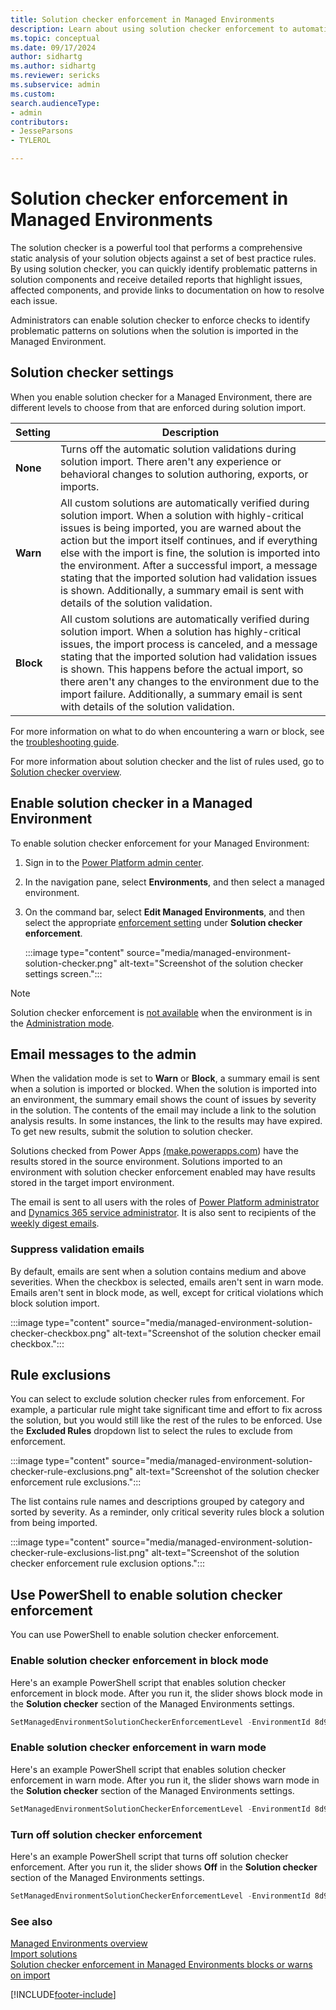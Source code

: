 ```yaml
---
title: Solution checker enforcement in Managed Environments
description: Learn about using solution checker enforcement to automatically prevent security and reliability validations during solution import.
ms.topic: conceptual
ms.date: 09/17/2024
author: sidhartg
ms.author: sidhartg
ms.reviewer: sericks
ms.subservice: admin
ms.custom: 
search.audienceType:
- admin
contributors:
- JesseParsons
- TYLEROL 

---
```


# Solution checker enforcement in Managed Environments

The solution checker is a powerful tool that performs a comprehensive static analysis of your solution objects against a set of best practice rules. By using solution checker, you can quickly identify problematic patterns in solution components and receive detailed reports that highlight issues, affected components, and provide links to documentation on how to resolve each issue.

Administrators can enable solution checker to enforce checks to identify problematic patterns on solutions when the solution is imported in the Managed Environment.

## Solution checker settings

When you enable solution checker for a Managed Environment, there are different levels to choose from that are enforced during solution import.

| Setting | Description |
| --- | --- |
| **None** |  Turns off the automatic solution validations during solution import. There aren't any experience or behavioral changes to solution authoring, exports, or imports. |
| **Warn** |  All custom solutions are automatically verified during solution import. When a solution with highly-critical issues is being imported, you are warned about the action but the import itself continues, and if everything else with the import is fine, the solution is imported into the environment. After a successful import, a message stating that the imported solution had validation issues is shown. Additionally, a summary email is sent with details of the solution validation. |
| **Block** | All custom solutions are automatically verified during solution import. When a solution has highly-critical issues, the import process is canceled, and a message stating that the imported solution had validation issues is shown. This happens before the actual import, so there aren't any changes to the environment due to the import failure. Additionally, a summary email is sent with details of the solution validation.|

For more information on what to do when encountering a warn or block, see the [troubleshooting guide](/troubleshoot/power-platform/power-apps/manage-apps-and-solutions/solution-checker-enforcement-import-issues).

For more information about solution checker and the list of rules used, go to [Solution checker overview](/power-apps/maker/data-platform/use-powerapps-checker).

## Enable solution checker in a Managed Environment

To enable solution checker enforcement for your Managed Environment:

1. Sign in to the [Power Platform admin center](https://aka.ms/ppac).
1. In the navigation pane, select **Environments**, and then select a managed environment.
1. On the command bar, select **Edit Managed Environments**, and then select the appropriate [enforcement setting](#solution-checker-settings) under **Solution checker enforcement**.

    :::image type="content" source="media/managed-environment-solution-checker.png" alt-text="Screenshot of the solution checker settings screen.":::

> [!NOTE]
> Solution checker enforcement is [not available](/power-apps/maker/data-platform/common-issues-resolutions-solution-checker#solution-checker-cant-access-environments-in-administration-mode) when the environment is in the [Administration mode](admin-mode.md).

## Email messages to the admin

When the validation mode is set to **Warn** or **Block**, a summary email is sent when a solution is imported or blocked. When the solution is imported into an environment, the summary email shows the count of issues by severity in the solution. The contents of the email may include a link to the solution analysis results. In some instances, the link to the results may have expired. To get new results, submit the solution to solution checker.

Solutions checked from Power Apps [(make.powerapps.com](https://make.powerapps.com)) have the results stored in the source environment. Solutions imported to an environment with solution checker enforcement enabled may have results stored in the target import environment.

The email is sent to all users with the roles of [Power Platform administrator](use-service-admin-role-manage-tenant.md#power-platform-administrator) and [Dynamics 365 service administrator](use-service-admin-role-manage-tenant.md#dynamics-365-administrator). It is also sent to recipients of the [weekly digest emails](managed-environment-usage-insights.md#who-can-receive-the-weekly-digest).

### Suppress validation emails

By default, emails are sent when a solution contains medium and above severities. When the checkbox is selected, emails aren't sent in warn mode. Emails aren't sent in block mode, as well, except for critical violations which block solution import.

:::image type="content" source="media/managed-environment-solution-checker-checkbox.png" alt-text="Screenshot of the solution checker email checkbox.":::

## Rule exclusions

You can select to exclude solution checker rules from enforcement. For example, a particular rule might take significant time and effort to fix across the solution, but you would still like the rest of the rules to be enforced. Use the **Excluded Rules** dropdown list to select the rules to exclude from enforcement.

:::image type="content" source="media/managed-environment-solution-checker-rule-exclusions.png" alt-text="Screenshot of the solution checker enforcement rule exclusions.":::

The list contains rule names and descriptions grouped by category and sorted by severity. As a reminder, only critical severity rules block a solution from being imported.

:::image type="content" source="media/managed-environment-solution-checker-rule-exclusions-list.png" alt-text="Screenshot of the solution checker enforcement rule exclusion options.":::

## Use PowerShell to enable solution checker enforcement

You can use PowerShell to enable solution checker enforcement.

### Enable solution checker enforcement in block mode

Here's an example PowerShell script that enables solution checker enforcement in block mode. After you run it, the slider shows block mode in the **Solution checker** section of the Managed Environments settings.

```powershell
SetManagedEnvironmentSolutionCheckerEnforcementLevel -EnvironmentId 8d996ece-8558-4c4e-b459-a51b3beafdb4 -Level block
```

### Enable solution checker enforcement in warn mode

Here's an example PowerShell script that enables solution checker enforcement in warn mode. After you run it, the slider shows warn mode in the **Solution checker** section of the Managed Environments settings.

```powershell
SetManagedEnvironmentSolutionCheckerEnforcementLevel -EnvironmentId 8d996ece-8558-4c4e-b459-a51b3beafdb4 -Level warn
```

### Turn off solution checker enforcement

Here's an example PowerShell script that turns off solution checker enforcement. After you run it, the slider shows **Off** in the **Solution checker** section of the Managed Environments settings.

```powershell
SetManagedEnvironmentSolutionCheckerEnforcementLevel -EnvironmentId 8d996ece-8558-4c4e-b459-a51b3beafdb4 -Level none
```

### See also

[Managed Environments overview](managed-environment-overview.md) <br />
[Import solutions](/power-apps/maker/data-platform/import-update-export-solutions)  <br />
[Solution checker enforcement in Managed Environments blocks or warns on import](/troubleshoot/power-platform/power-apps/manage-apps-and-solutions/solution-checker-enforcement-import-issues)

[!INCLUDE[footer-include](../includes/footer-banner.md)]
